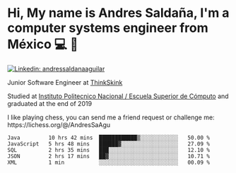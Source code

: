 # Hi, My name is Andres Saldaña, I'm a computer systems engineer from México :computer: :boy:

[![Linkedin: andressaldanaaguilar](https://img.shields.io/badge/-andressaldanaaguilar-blue?style=flat-square&logo=Linkedin&logoColor=white&link=https://www.linkedin.com/in/thaianebraga/)](https://www.linkedin.com/in/andressaldanaaguilar)

<p>Junior Software Engineer at <a href="https://www.thinkskink.com/">ThinkSkink</a></p>
<p>Studied at <a href="https://en.wikipedia.org/wiki/ESCOM">Instituto Politecnico Nacional / Escuela Superior de Cómputo</a> and graduated at the end of 2019</p>
<p>I like playing chess, you can send me a friend request or challenge me: https://lichess.org/@/AndresSaAgu</p>

<!--START_SECTION:waka-->
```text
Java         10 hrs 42 mins  ████████████▒░░░░░░░░░░░░   50.00 % 
JavaScript   5 hrs 48 mins   ██████▓░░░░░░░░░░░░░░░░░░   27.09 % 
SQL          2 hrs 35 mins   ███░░░░░░░░░░░░░░░░░░░░░░   12.10 % 
JSON         2 hrs 17 mins   ██▓░░░░░░░░░░░░░░░░░░░░░░   10.71 % 
XML          1 min           ░░░░░░░░░░░░░░░░░░░░░░░░░   00.09 % 
```
<!--END_SECTION:waka-->
